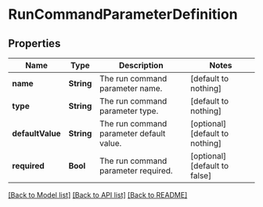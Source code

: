 # RunCommandParameterDefinition


## Properties
Name | Type | Description | Notes
------------ | ------------- | ------------- | -------------
**name** | **String** | The run command parameter name. | [default to nothing]
**type** | **String** | The run command parameter type. | [default to nothing]
**defaultValue** | **String** | The run command parameter default value. | [optional] [default to nothing]
**required** | **Bool** | The run command parameter required. | [optional] [default to false]


[[Back to Model list]](../README.md#models) [[Back to API list]](../README.md#api-endpoints) [[Back to README]](../README.md)


